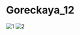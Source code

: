 # Goreckaya_12
![1](https://user-images.githubusercontent.com/99527352/174330239-c2d893be-117f-42d5-b383-52f9b96005c2.PNG)
![2](https://user-images.githubusercontent.com/99527352/174330248-f450f880-52fd-42b4-addc-a03034c41514.PNG)
